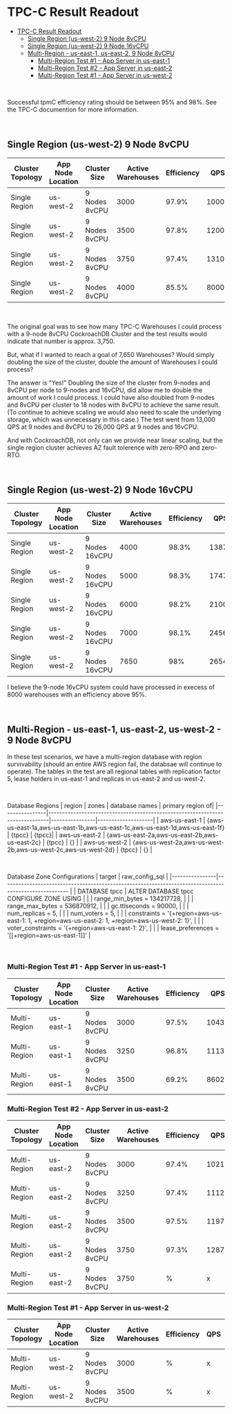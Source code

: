 # TPC-C Result Readout

- [TPC-C Result Readout](#tpc-c-result-readout)
  - [Single Region (us-west-2) 9 Node 8vCPU](#single-region-us-west-2-9-node-8vcpu)
  - [Single Region (us-west-2) 9 Node 16vCPU](#single-region-us-west-2-9-node-16vcpu)
  - [Multi-Region -  us-east-1, us-east-2, 9 Node 8vCPU](#multi-region----us-east-1-us-east-2-9-node-8vcpu)
    - [Multi-Region Test #1 - App Server in us-east-1](#multi-region-test-1---app-server-in-us-east-1)
    - [Multi-Region Test #2 - App Server in us-east-2](#multi-region-test-2---app-server-in-us-east-2)
    - [Multi-Region Test #1 - App Server in us-west-2](#multi-region-test-1---app-server-in-us-west-2)

<br/>

Successful tpmC efficiency rating should be between 95% and 98%.    See the TPC-C documention for more information.

<br/>

## Single Region (us-west-2) 9 Node 8vCPU
|Cluster Topology|App Node Location|Cluster Size|Active Warehouses|Efficiency|QPS|p99|Console Metrics|Log|
|------------------|----------|----------------|------------|----------------|-----------|-----------|--------|----------|
|Single Region|us-west-2|9 Nodes 8vCPU|3000|97.9%|10000|58ms|[Console](https://github.com/nollenr/benchmarking-crdb-dedicated/blob/main/console-pdf/Metrics-Cockroach-Console-SR-9node-8vcpu-3000warehouses.pdf)|No Log|
|Single Region|us-west-2|9 Nodes 8vCPU|3500|97.8%|12000|113ms|[Console](https://github.com/nollenr/benchmarking-crdb-dedicated/blob/main/console-pdf/Metrics-Cockroach-Console-SR-9node-8vcpu-3500warehouses.pdf)|[Log](logs/tpcc-9node-8vcpu-3500warehouses.log)|
|Single Region|us-west-2|9 Nodes 8vCPU|3750|97.4%|13100|184ms|[Console](https://github.com/nollenr/benchmarking-crdb-dedicated/blob/main/console-pdf/Metrics-Cockroach-Console-SR-9node-8vcpu-3750warehouses.pdf)|[Log](logs/tpcc-9node-8vcpu-3750warehouses.log)|
|Single Region|us-west-2|9 Nodes 8vCPU|4000|85.5%|8000|12884ms|[Console](https://github.com/nollenr/benchmarking-crdb-dedicated/blob/main/console-pdf/Metrics-Cockroach-Console-SR-9node-8vcpu-4000warehouses.pdf)|[Log](logs/tpcc-9node-8vcpu-4000warehouses.log)|

<br/>

The original goal was to see how many TPC-C Warehouses I could process with a 9-node 8vCPU CockroachDB Cluster and the test results would indicate that number is approx. 3,750.

But, what if I wanted to reach a goal of 7,650 Warehouses?  Would simply doubling the size of the cluster, double the amount of Warehouses I could process?

The answer is "Yes!"  Doubling the size of the cluster from 9-nodes and 8vCPU per node to 9-nodes and 16vCPU, did allow me to double the amount of work I could process.  I could have also doubled from 9-nodes and 8vCPU per cluster to 18 nodes with 8vCPU to achieve the same result.  (To continue to achieve scaling we would also need to scale the underlying storage, which was unnecessary in this case.)  The test went from 13,000 QPS at 9 nodes and 8vCPU to 26,000 QPS at 9 nodes and 16vCPU.

And with CockroachDB, not only can we provide near linear scaling, but the single region cluster achieves AZ fault tolerence with zero-RPO and zero-RTO.

<br/>

## Single Region (us-west-2) 9 Node 16vCPU
|Cluster Topology|App Node Location|Cluster Size|Active Warehouses|Efficiency|QPS|p99|Console Metrics|Log|
|------------------|----------|----------------|------------|----------------|-----------|-----------|--------|----------|
|Single Region|us-west-2|9 Nodes 16vCPU|4000|98.3%|13871|11.5ms|[Console](https://github.com/nollenr/benchmarking-crdb-dedicated/blob/main/console-pdf/Metrics-Cockroach-Console-SR-9node-16vcpu-4000warehouses.pdf)|[Log](logs/tpcc-9node-16vcpu-4000warehouses.log)|
|Single Region|us-west-2|9 Nodes 16vCPU|5000|98.3%|17471|16ms|[Console](https://github.com/nollenr/benchmarking-crdb-dedicated/blob/main/console-pdf/Metrics-Cockroach-Console-SR-9node-16vcpu-5000warehouses.pdf)|[Log](logs/tpcc-9node-8vcpu-3500warehouses.log)|
|Single Region|us-west-2|9 Nodes 16vCPU|6000|98.2%|21008|23ms|[Console](https://github.com/nollenr/benchmarking-crdb-dedicated/blob/main/console-pdf/Metrics-Cockroach-Console-SR-9node-86vcpu-6000warehouses.pdf)|[Log](logs/tpcc-9node-16vcpu-6000warehouses.log)|
|Single Region|us-west-2|9 Nodes 16vCPU|7000|98.1%|24560|44ms|[Console](https://github.com/nollenr/benchmarking-crdb-dedicated/blob/main/console-pdf/Metrics-Cockroach-Console-SR-9node-16vcpu-7000warehouses.pdf)|[Log](logs/tpcc-9node-16vcpu-7000warehouses.log)|
|Single Region|us-west-2|9 Nodes 16vCPU|7650|98%|26542|57ms|[Console](https://github.com/nollenr/benchmarking-crdb-dedicated/blob/main/console-pdf/Metrics-Cockroach-Console-SR-9node-16vcpu-7650warehouses.pdf)|[Log](logs/tpcc-9node-16vcpu-7650warehouses.log)|

I believe the 9-node 16vCPU system could have processed in execess of 8000 warehouses with an efficiency above 95%.


<br/>

## Multi-Region -  us-east-1, us-east-2, us-west-2 - 9 Node 8vCPU
In these test scenarios, we have a multi-region database with region survivability (should an entire AWS region fail, the databsae will continue to operate).  The tables in the test are all regional tables with replication factor 5,  lease holders in us-east-1 and replicas in us-east-2 and us-west-2.  

<br/>

Database Regions
|     region     |                                    zones                                     | database names | primary region of|
|----------------|------------------------------------------------------------------------------|----------------|--------------------|
|  aws-us-east-1 | {aws-us-east-1a,aws-us-east-1b,aws-us-east-1c,aws-us-east-1d,aws-us-east-1f} | {tpcc}         | {tpcc}|
|  aws-us-east-2 | {aws-us-east-2a,aws-us-east-2b,aws-us-east-2c}                               | {tpcc}         | {} |
|  aws-us-west-2 | {aws-us-west-2a,aws-us-west-2b,aws-us-west-2c,aws-us-west-2d}                | {tpcc}         | {} |

<br/>

Database Zone Configurations
|     target     |                                           raw_config_sql |
|----------------|------------------------------------------------------------------------------------------------------ |
|  DATABASE tpcc | ALTER DATABASE tpcc CONFIGURE ZONE USING |
|                |     range_min_bytes = 134217728, |
|                |     range_max_bytes = 536870912, |
|                |     gc.ttlseconds = 90000, |
|                |     num_replicas = 5, |
|                |     num_voters = 5, |
|                |     constraints = '{+region=aws-us-east-1: 1, +region=aws-us-east-2: 1, +region=aws-us-west-2: 1}', |
|                |     voter_constraints = '{+region=aws-us-east-1: 2}', |
|                |     lease_preferences = '[[+region=aws-us-east-1]]' |

<br/>

### Multi-Region Test #1 - App Server in us-east-1
|Cluster Topology|App Node Location|Cluster Size|Active Warehouses|Efficiency|QPS|p99|Console Metrics|Log|
|------------------|----------|----------------|------------|----------------|-----------|-----------|--------|----------|
|Multi-Region|us-east-1|9 Nodes 8vCPU|3000|97.5%|10433|151ms|[Console](https://github.com/nollenr/benchmarking-crdb-dedicated/blob/main/console-pdf/Metrics-Cockroach-Console-mR-9node-8vcpu-3000warehouses.pdf)|[Log](logs/tpcc-mr-9node-8vcpu-3000warehouses.log)|
|Multi-Region|us-east-1|9 Nodes 8vCPU|3250|96.8%|11130|285ms|[Console](https://github.com/nollenr/benchmarking-crdb-dedicated/blob/main/console-pdf/Metrics-Cockroach-Console-mR-9node-8vcpu-32500warehouses.pdf)|[Log](logs/tpcc-mr-9node-8vcpu-32500warehouses.log)|
|Multi-Region|us-east-1|9 Nodes 8vCPU|3500|69.2%|8602|10200ms|[Console](https://github.com/nollenr/benchmarking-crdb-dedicated/blob/main/console-pdf/Metrics-Cockroach-Console-mR-9node-8vcpu-3500warehouses.pdf)|[Log](logs/tpcc-mr-9node-8vcpu-3500warehouses.log)|

### Multi-Region Test #2 - App Server in us-east-2
|Cluster Topology|App Node Location|Cluster Size|Active Warehouses|Efficiency|QPS|p99|Console Metrics|Log|
|------------------|----------|----------------|------------|----------------|-----------|-----------|--------|----------|
|Multi-Region|us-east-2|9 Nodes 8vCPU|3000|97.4%|10218|65ms|[Console](https://github.com/nollenr/benchmarking-crdb-dedicated/blob/main/console-pdf/Metrics-Cockroach-Console-mr-ue2-9node-8vcpu-3000warehouses.pdf)|[Log](logs/tpcc-mr-use2-9node-8vcpu-3000warehouses.log)|
|Multi-Region|us-east-2|9 Nodes 8vCPU|3250|97.4%|11123|63ms|[Console](https://github.com/nollenr/benchmarking-crdb-dedicated/blob/main/console-pdf/Metrics-Cockroach-Console-mr-ue2-9node-8vcpu-3250warehouses.pdf)|[Log](logs/tpcc-mr-use2-9node-8vcpu-3250warehouses.log)|
|Multi-Region|us-east-2|9 Nodes 8vCPU|3500|97.5%|11970|67ms|[Console](https://github.com/nollenr/benchmarking-crdb-dedicated/blob/main/console-pdf/Metrics-Cockroach-Console-mr-ue2-9node-8vcpu-3500warehouses.pdf)|[Log](logs/tpcc-mr-use2-9node-8vcpu-3500warehouses.log)|
|Multi-Region|us-east-2|9 Nodes 8vCPU|3750|97.3%|12872|75.5ms|[Console](https://github.com/nollenr/benchmarking-crdb-dedicated/blob/main/console-pdf/Metrics-Cockroach-Console-mr-9node-8vcpu-3750warehouses.pdf)|[Log](logs/tpcc-mr-9node-8vcpu-3750warehouses.log)|
|Multi-Region|us-east-2|9 Nodes 8vCPU|3750|%|x|ms|[Console](https://github.com/nollenr/benchmarking-crdb-dedicated/blob/main/console-pdf/Metrics-Cockroach-Console-mr-9node-8vcpu-4000warehouses.pdf)|[Log](logs/tpcc-mr-9node-8vcpu-4000warehouses.log)|


### Multi-Region Test #1 - App Server in us-west-2
|Cluster Topology|App Node Location|Cluster Size|Active Warehouses|Efficiency|QPS|p99|Console Metrics|Log|
|------------------|----------|----------------|------------|----------------|-----------|-----------|--------|----------|
|Multi-Region|us-west-2|9 Nodes 8vCPU|3000|%|x|ms|[Console](https://github.com/nollenr/benchmarking-crdb-dedicated/blob/main/console-pdf/Metrics-Cockroach-Console-mR-9node-8vcpu-3000warehouses.pdf)|[Log](logs/tpcc-mr-9node-8vcpu-3000warehouses.log)|
|Multi-Region|us-west-2|9 Nodes 8vCPU|3500|%|x|ms|[Console](https://github.com/nollenr/benchmarking-crdb-dedicated/blob/main/console-pdf/Metrics-Cockroach-Console-mR-9node-8vcpu-3500warehouses.pdf)|[Log](logs/tpcc-mr-9node-8vcpu-3500warehouses.log)|


